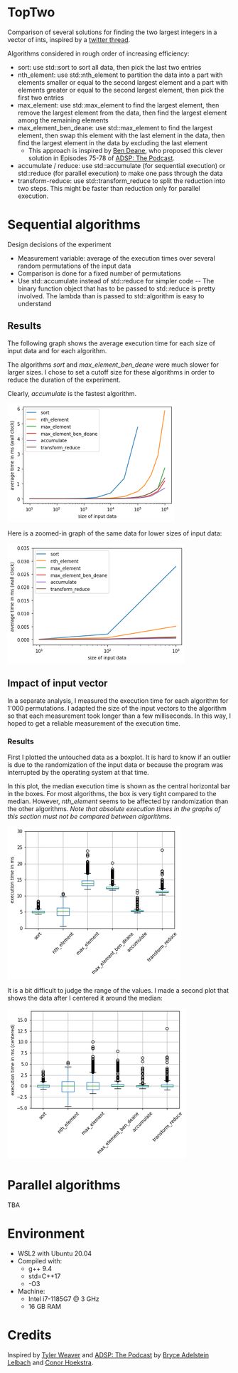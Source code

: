 # TopTwo
Comparison of several solutions for finding the two largest integers in a vector of ints, inspired by a [twitter thread](https://twitter.com/squirrel428_/status/1516056776004800515).

Algorithms considered in rough order of increasing efficiency:
- sort: use std::sort to sort all data, then pick the last two entries
- nth_element: use std::nth_element to partition the data into a part with elements smaller or equal to the second largest element and a part with elements greater or equal to the second largest element, then pick the first two entries
- max_element: use std::max_element to find the largest element, then remove the largest element from the data, then find the largest element among the remaining elements
- max_element_ben_deane: use std::max_element to find the largest element, then swap this element with the last element in the data, then find the largest element in the data by excluding the last element
    - This approach is inspired by [Ben Deane](https://twitter.com/ben_deane), who proposed this clever solution in Episodes 75-78 of [ADSP: The Podcast](https://twitter.com/adspthepodcast).
- accumulate / reduce: use std::accumulate (for sequential execution) or std::reduce (for parallel execution) to make one pass through the data
- transform-reduce: use std::transform_reduce to split the reduction into two steps. This might be faster than reduction only for parallel execution.

# Sequential algorithms
Design decisions of the experiment

- Measurement variable: average of the execution times over several random permutations of the input data
- Comparison is done for a fixed number of permutations
- Use std::accumulate instead of std::reduce for simpler code
-- The binary function object that has to be passed to std::reduce is pretty involved. The lambda than is passed to std::algorithm is easy to understand

## Results
The following graph shows the average execution time for each size of input data and for each algorithm.

The algorithms _sort_ and _max\_element\_ben\_deane_ were much slower for larger sizes. I chose to set a cutoff size for these algorithms in order to reduce the duration of the experiment.

Clearly, _accumulate_ is the fastest algorithm.

![comparison_of_algorithms](results/comparison_of_algorithms.png)

Here is a zoomed-in graph of the same data for lower sizes of input data:

![comparison_of_algorithms_zoomed](results/comparison_of_algorithms_zoom.png)

## Impact of input vector
In a separate analysis, I measured the execution time for each algorithm for 1'000 permutations. I adapted the size of the input vectors to the algorithm so that each measurement took longer than a few milliseconds. In this way, I hoped to get a reliable measurement of the execution time.

### Results
First I plotted the untouched data as a boxplot. It is hard to know if an outlier is due to the randomization of the input data or because the program was interrupted by the operating system at that time.

In this plot, the median execution time is shown as the central horizontal bar in the boxes. For most algorithms, the box is very tight compared to the median. However, _nth\_element_ seems to be affected by randomization than the other algorithms.
_Note that absolute execution times in the graphs of this section must not be compared between algorithms._

![analysis-timing-data](results/analysis-timing-data.png) 

It is a bit difficult to judge the range of the values. I made a second plot that shows the data after I centered it around the median:

![analysis-timing-data-centered](results/analysis-timing-data-centered.png) 

# Parallel algorithms
TBA

# Environment
- WSL2 with Ubuntu 20.04
- Compiled with:
    - g++ 9.4
    - std=C++17
    - -O3
- Machine:
    - Intel i7-1185G7 @ 3 GHz
    - 16 GB RAM

# Credits
Inspired by [Tyler Weaver](https://twitter.com/squirrel428_) and [ADSP: The Podcast](https://twitter.com/adspthepodcast) by [Bryce Adelstein Lelbach](https://twitter.com/blelbach) and [Conor Hoekstra](https://twitter.com/code_report).
